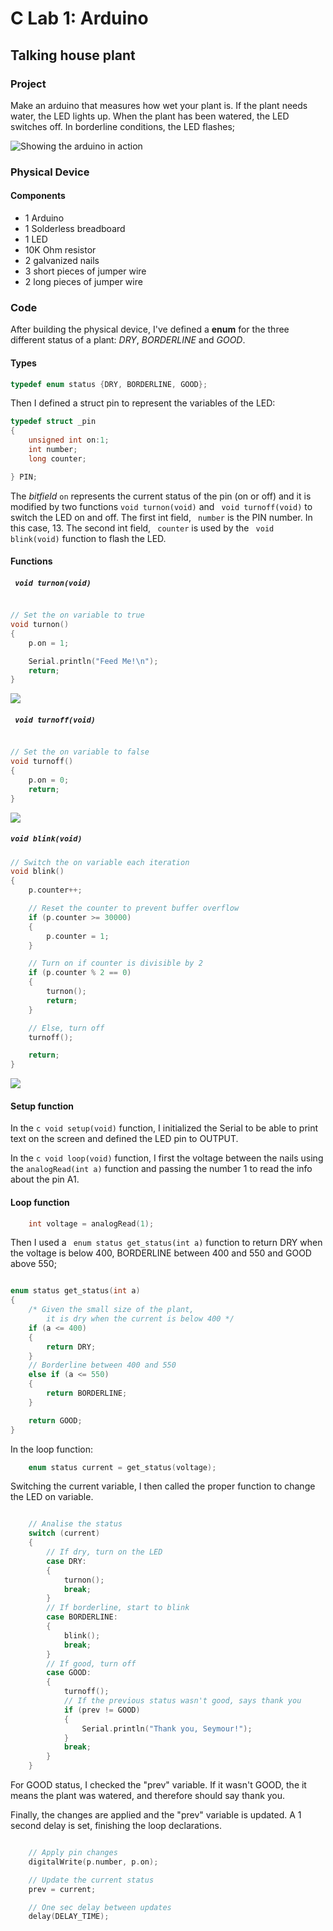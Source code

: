 # C Lab 1: Arduino
## Talking house plant

### Project
Make an arduino that measures how wet your plant is. If the plant needs water, the
LED lights up. When the plant has been watered, the LED switches off. In borderline
conditions, the LED flashes;

![Showing the arduino in action](./arduino.gif)
### Physical Device
#### Components
- 1 Arduino
- 1 Solderless breadboard
- 1 LED
- 10K Ohm resistor
- 2 galvanized nails
- 3 short pieces of jumper wire
- 2 long pieces of jumper wire

### Code
After building the physical device, I've defined a **enum** for the three different
status of a plant: *DRY*, *BORDERLINE* and *GOOD*.

#### Types
```c
typedef enum status {DRY, BORDERLINE, GOOD};
```

Then I defined a struct pin to represent the variables of the LED:
```c
typedef struct _pin
{
    unsigned int on:1;
    int number;
    long counter;

} PIN;
```
The *bitfield* ``` on ``` represents the current status of the pin (on or off) and it is
modified by two functions ``` void turnon(void) ``` and ``` void turnoff(void)```
to switch the LED on and off.
The first int field, ``` number``` is the PIN number. In this case, 13.
The second int field, ``` counter``` is used by the ``` void blink(void)``` function to
flash the LED.

#### Functions

##### ``` void turnon(void)```

```c

// Set the on variable to true
void turnon()
{
    p.on = 1;

    Serial.println("Feed Me!\n");
    return;
}
```
![](./turnon.jpeg)

##### ``` void turnoff(void)```
```c

// Set the on variable to false
void turnoff()  
{
    p.on = 0;
    return;
}

```
![](./turnoff.jpeg)

##### ```void blink(void)```
```c
// Switch the on variable each iteration
void blink()
{
    p.counter++;

    // Reset the counter to prevent buffer overflow
    if (p.counter >= 30000)
    {
        p.counter = 1;
    }

    // Turn on if counter is divisible by 2
    if (p.counter % 2 == 0)
    {
        turnon();
        return;
    }

    // Else, turn off
    turnoff();

    return;
}

```
![](./blink.gif)


#### Setup function
In the ```c void setup(void)``` function, I initialized the Serial to be able
to print text on the screen and defined the LED pin to OUTPUT.

In the ```c void loop(void)``` function, I first the voltage between the nails
using the ```analogRead(int a)``` function and passing the number 1 to read
the info about the pin A1.

#### Loop function
```c
    int voltage = analogRead(1);

```
Then I used a ``` enum status get_status(int a)``` function to return DRY when
the voltage is below 400, BORDERLINE between 400 and 550 and GOOD above 550;

```c

enum status get_status(int a)
{
    /* Given the small size of the plant,
        it is dry when the current is below 400 */
    if (a <= 400)
    {
        return DRY;
    }
    // Borderline between 400 and 550
    else if (a <= 550)
    {
        return BORDERLINE;
    }

    return GOOD;
}

```
In the loop function:
```c
    enum status current = get_status(voltage);
```

Switching the current variable, I then called the proper function to change the
LED on variable.
```c

    // Analise the status
    switch (current)
    {
        // If dry, turn on the LED
        case DRY:
        {
            turnon();
            break;
        }
        // If borderline, start to blink
        case BORDERLINE:
        {
            blink();
            break;
        }
        // If good, turn off
        case GOOD:
        {
            turnoff();
            // If the previous status wasn't good, says thank you
            if (prev != GOOD)
            {
                Serial.println("Thank you, Seymour!");
            }
            break;
        }
    }
```

For GOOD status, I checked the "prev" variable. If it wasn't GOOD, the it means
the plant was watered, and therefore should say thank you.

Finally, the changes are applied and the "prev" variable is updated. A 1 second
delay is set, finishing the loop declarations.

```c

    // Apply pin changes
    digitalWrite(p.number, p.on);

    // Update the current status
    prev = current;

    // One sec delay between updates
    delay(DELAY_TIME);
```
